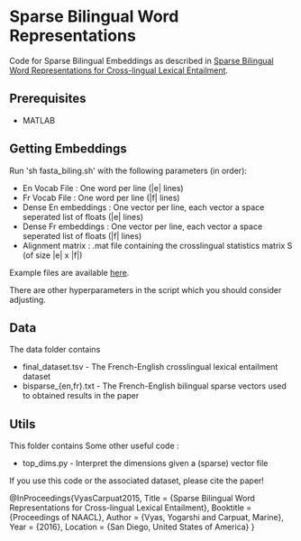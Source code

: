 # Sparse Bilingual Word Representations 

Code for Sparse Bilingual Embeddings as described in [Sparse Bilingual Word Representations for Cross-lingual Lexical Entailment](http://cs.umd.edu/~yogarshi/publications/2016/naacl2016.pdf).

## Prerequisites

* MATLAB

## Getting Embeddings

Run 'sh fasta\_biling.sh' with the following parameters (in order):

* En Vocab File : One word per line (|e| lines)
* Fr Vocab File : One word per line (|f| lines)
* Dense En embeddings : One vector per line, each vector a space seperated list of floats (|e| lines)
* Dense Fr embeddings : One vector per line, each vector a space seperated list of floats (|f| lines)
* Alignment matrix : .mat file containing the crosslingual statistics matrix S (of size |e| x |f|)

Example files are available [here](http://www.umiacs.umd.edu/~yogarshi/data/bisparse/sample_data.tar.gz).

There are other hyperparameters in the script which you should consider adjusting.

## Data

The data folder contains

* final\_dataset.tsv - The French-English crosslingual lexical entailment dataset
* bisparse\_{en,fr}.txt - The French-English bilingual sparse vectors used to obtained results in the paper

## Utils

This folder contains Some other useful code :

* top\_dims.py - Interpret the dimensions given a (sparse) vector file

If you use this code or the associated dataset, please cite the paper!

@InProceedings{VyasCarpuat2015,
        Title = {Sparse Bilingual Word Representations for Cross-lingual Lexical Entailment},
        Booktitle = {Proceedings of NAACL},
        Author = {Vyas, Yogarshi and Carpuat, Marine},
        Year = {2016},
        Location = {San Diego, United States of America}
    }

